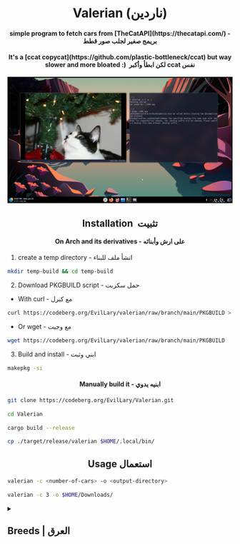 <h1 align="center"> Valerian (ناردين) </h1>
<h4 align="center"> simple program to fetch cars from [TheCatAPI](https://thecatapi.com/) - بريمج صغير لجلب صور قطط</h4>
<h4 align="center"> It's a [ccat copycat](https://github.com/plastic-bottleneck/ccat) but way slower and more bloated :) &nbsp;<span dir="rtl">نفس ccat لكن ابطأ وأكبر</span> </h4>

![hola](assets/hola.jpg)

<h2 align="center"> <span dir="ltr">Installation </span>&nbsp;<span dir="rtl">تثبيت </span> </h2>




<h4 align="center"> On Arch and its derivatives - على ارش وأبنائه</h4>

1. create a temp directory - انشأ ملف للبناء

```bash
mkdir temp-build && cd temp-build
```
2. Download PKGBUILD script - حمل سكربت
- With curl - مع كيرل
```bash
curl https://codeberg.org/EvilLary/valerian/raw/branch/main/PKGBUILD > PKGBUILD
```
- Or wget - مع وجيت
```bash
wget https://codeberg.org/EvilLary/valerian/raw/branch/main/PKGBUILD
```

3. Build and install - ابني وثبت
```bash
makepkg -si
```

<h4 align="center"> Manually build it - ابنيه يدوي</h4>

```bash
git clone https://codeberg.org/EvilLary/Valerian.git
```
```bash
cd Valerian
```
```bash
cargo build --release
```
```bash
cp ./target/release/valerian $HOME/.local/bin/
```

<h2 align="center"> <span dir="ltr">Usage</span>&nbsp;<span dir="rtl">استعمال</span> </h2>


```bash
valerian -c <number-of-cars> -o <output-directory>
```
```bash
valerian -c 3 -o $HOME/Downloads/
```

<details>
<summary><h2>Breeds | العرق</h2></summary>
<br></br>

|           Breed Name          |Breed ID|
|               --              |   --   |
|  Abyssinian                   |  abys  |
|  Aegean                       |  aege  |
|  American Bobtail             |  abob  |
|  American Curl                |  acur  |
|  American Shorthair           |  asho  |
|  American Wirehair            |  awir  |
|  Arabian Mau                  |  amau  |
|  Australian Mist              |  amis  |
|  Balinese                     |  bali  |
|  Bambino                      |  bamb  |
|  Bengal                       |  beng  |
|  Birman                       |  birm  |
|  Bombay                       |  bomb  |
|  British Longhair             |  bslo  |
|  British Shorthair            |  bsho  |
|  Burmese                      |  bure  |
|  Burmilla                     |  buri  |
|  California Spangled          |  cspa  |
|  Chantilly-Tiffany            |  ctif  |
|  Chartreux                    |  char  |
|  Chausie                      |  chau  |
|  Cheetoh                      |  chee  |
|  Colorpoint Shorthair         |  csho  |
|  Cornish Rex                  |  crex  |
|  Cymric                       |  cymr  |
|  Cyprus                       |  cypr  |
|  Devon Rex                    |  drex  |
|  Donskoy                      |  dons  |
|  Dragon Li                    |  lihu  |
|  Egyptian Mau                 |  emau  |
|  European Burmese             |  ebur  |
|  Exotic Shorthair             |  esho  |
|  Havana Brown                 |  hbro  |
|  Himalayan                    |  hima  |
|  Japanese Bobtail             |  jbob  |
|  Javanese                     |  java  |
|  Khao Manee                   |  khao  |
|  Korat                        |  kora  |
|  Kurilian                     |  kuri  |
|  LaPerm                       |  lape  |
|  Maine Coon                   |  mcoo  |
|  Malayan                      |  mala  |
|  Manx                         |  manx  |
|  Munchkin                     |  munc  |
|  Nebelung                     |  nebe  |
|  Norwegian Forest Cat         |  norw  |
|  Ocicat                       |  ocic  |
|  Oriental                     |  orie  |
|  Persian                      |  pers  |
|  Pixie-bob                    |  pixi  |
|  Ragamuffin                   |  raga  |
|  Ragdoll                      |  ragd  |
|  Russian Blue                 |  rblu  |
|  Savannah                     |  sava  |
|  Scottish Fold                |  sfol  |
|  Selkirk Rex                  |  srex  |
|  Siamese                      |  siam  |
|  Siberian                     |  sibe  |
|  Singapura                    |  sing  |
|  Snowshoe                     |  snow  |
|  Somali                       |  soma  |
|  Sphynx                       |  sphy  |
|  Tonkinese                    |  tonk  |
|  Toyger                       |  toyg  |
|  Turkish Angora               |  tang  |
|  Turkish Van                  |  tvan  |
|  York Chocolate               |  ycho  |
</details>
